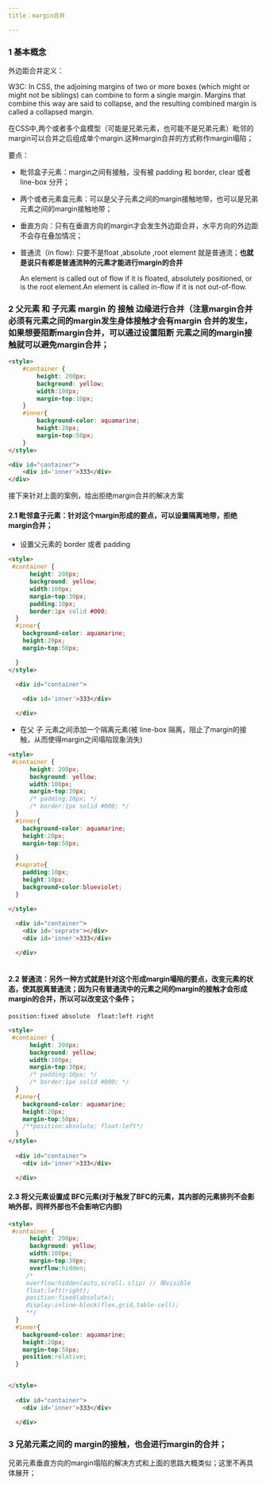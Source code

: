 ```yaml
---
title：margin合并

---
```


### 1 基本概念

外边距合并定义：

W3C: In CSS, the adjoining margins of two or more boxes (which might or might not be siblings) can combine to form a single margin. Margins that combine this way are said to collapse, and the resulting combined margin is called a collapsed margin.

在CSS中,两个或者多个盒模型（可能是兄弟元素，也可能不是兄弟元素）毗邻的margin可以合并之后组成单个margin.这种margin合并的方式称作margin塌陷；

要点：

* 毗邻盒子元素：margin之间有接触，没有被 padding 和 border, clear 或者 line-box 分开；

* 两个或者元素盒元素：可以是父子元素之间的margin接触地带，也可以是兄弟元素之间的margin接触地带；

* 垂直方向：只有在垂直方向的margin才会发生外边距合并，水平方向的外边距不会存在叠加情况；

* 普通流（in flow): 只要不是float ,absolute ,root element 就是普通流；**也就是说只有都是普通流种的元素才能进行margin的合并**

  An element is called out of flow if it is floated, absolutely positioned, or is the root element.An element is called in-flow if it is not out-of-flow.

### 2 父元素 和 子元素 margin 的  **接触**  边缘进行合并（注意margin合并必须有元素之间的margin发生身体接触才会有margin 合并的发生，如果想要阻断margin合并，可以通过设置阻断 元素之间的margin接触就可以避免margin合并；

```html
<style>
    #container {
        height: 200px;
        background: yellow;
        width:100px;
        margin-top:10px;
    }
    #inner{
        background-color: aquamarine;
        height:20px;
        margin-top:50px;
    }
</style>

<div id="container">
    <div id='inner'>333</div>
</div>  
```

接下来针对上面的案例，给出拒绝margin合并的解决方案

#### 2.1 毗邻盒子元素：针对这个margin形成的要点，可以设置隔离地带，拒绝margin合并；

* 设置父元素的 border 或者 padding

```html
<style>
 #container {
      height: 200px;
      background: yellow;
      width:100px;
      margin-top:30px;
      padding:10px;
      border:1px solid #000;
  }
  #inner{
    background-color: aquamarine;
    height:20px;
    margin-top:50px;

  }
</style>
  
  <div id="container">

    <div id='inner'>333</div>

  </div>  
```

* 在父 子 元素之间添加一个隔离元素(被 line-box 隔离，阻止了margin的接触，从而使得margin之间塌陷现象消失)

```html
<style>
 #container {
      height: 200px;
      background: yellow;
      width:100px;
      margin-top:30px;
      /* padding:10px; */
      /* border:1px solid #000; */
  }
  #inner{
    background-color: aquamarine;
    height:20px;
    margin-top:50px;

  }
  #seprate{
    padding:10px;
    height:10px;
    background-color:blueviolet;
  }

</style>
  
  <div id="container">
    <div id='seprate'></div>
    <div id='inner'>333</div>

  </div>  
    
```

#### 2.2 普通流：另外一种方式就是针对这个形成margin塌陷的要点，改变元素的状态，使其脱离普通流；因为只有普通流中的元素之间的margin的接触才会形成margin的合并，所以可以改变这个条件；

`position:fixed absolute  float:left right`

```html
<style>
 #container {
      height: 200px;
      background: yellow;
      width:100px;
      margin-top:30px;
      /* padding:10px; */
      /* border:1px solid #000; */
  }
  #inner{
    background-color: aquamarine;
    height:20px;
    margin-top:50px;
    /**position:absolute; float:left*/
  }
</style>
  
  <div id="container">
    <div id='inner'>333</div>

  </div> 
```

#### 2.3 将父元素设置成 BFC元素(对于触发了BFC的元素，其内部的元素排列不会影响外部，同样外部也不会影响它内部)

```html
<style>
 #container {
      height: 200px;
      background: yellow;
      width:100px;
      margin-top:30px;
      overflow:hidden;
     /*
     overflow:hidden(auto,scroll，clip) // 除visible
     float:left(right);
     position:fixed(absolute);
     display:inline-block(flex,grid,table-cell);
     **/
  }
  #inner{
    background-color: aquamarine;
    height:20px;
    margin-top:50px;
    position:relative;
  }


</style>
  
  <div id="container">
    <div id='inner'>333</div>

  </div> 
```



### 3 兄弟元素之间的 margin的接触，也会进行margin的合并；

兄弟元素垂直方向的margin塌陷的解决方式和上面的思路大概类似；这里不再具体展开；



